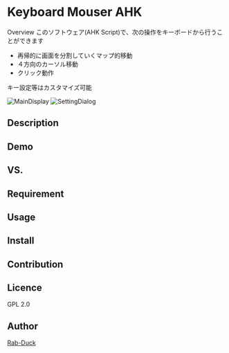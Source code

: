# Keyboard Mouser AHK

Overview
このソフトウェア(AHK Script)で、次の操作をキーボードから行うことができます

- 再帰的に画面を分割していくマップ的移動
- ４方向のカーソル移動
- クリック動作

キー設定等はカスタマイズ可能

![MainDisplay](https://raw.githubusercontent.com/Rab-Duck/KeyboardMouserAHK/master/image/MainDisplay.PNG)
![SettingDialog](https://raw.githubusercontent.com/Rab-Duck/KeyboardMouserAHK/master/image/SettingDialog.PNG)

## Description

## Demo

## VS. 

## Requirement

## Usage

## Install

## Contribution

## Licence

GPL 2.0

## Author

[Rab-Duck](https://github.com/Rab-Duck/)
